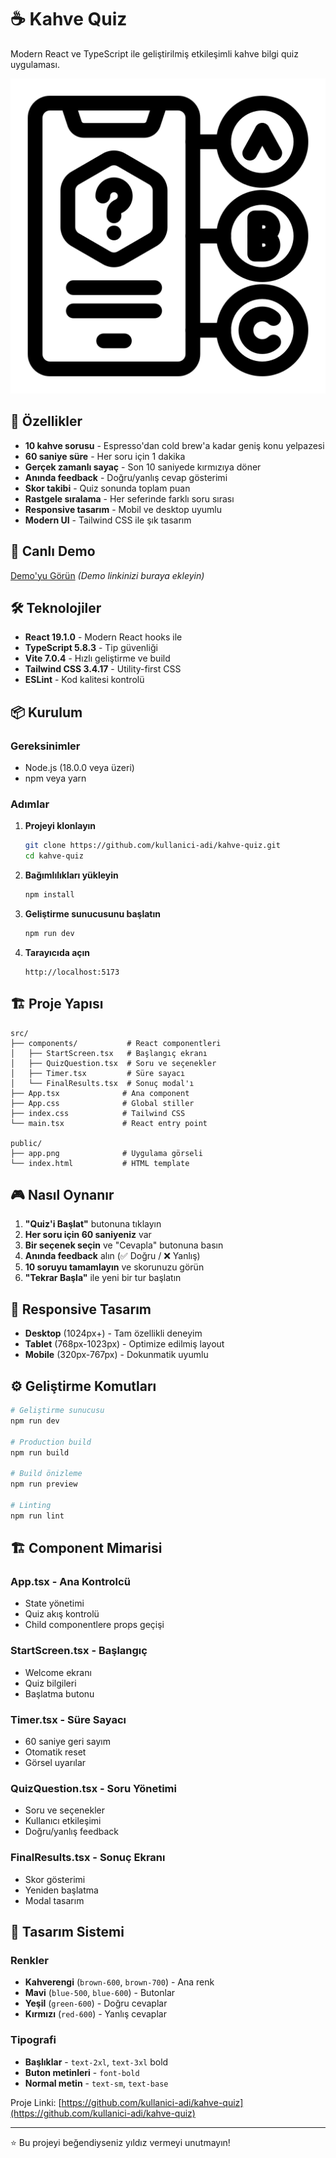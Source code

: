 # ☕ Kahve Quiz

Modern React ve TypeScript ile geliştirilmiş etkileşimli kahve bilgi quiz uygulaması.

![Kahve Quiz](./public/app.png)

## 🎯 Özellikler

- **10 kahve sorusu** - Espresso'dan cold brew'a kadar geniş konu yelpazesi
- **60 saniye süre** - Her soru için 1 dakika
- **Gerçek zamanlı sayaç** - Son 10 saniyede kırmızıya döner
- **Anında feedback** - Doğru/yanlış cevap gösterimi
- **Skor takibi** - Quiz sonunda toplam puan
- **Rastgele sıralama** - Her seferinde farklı soru sırası
- **Responsive tasarım** - Mobil ve desktop uyumlu
- **Modern UI** - Tailwind CSS ile şık tasarım

## 🚀 Canlı Demo

[Demo'yu Görün](https://your-demo-link.com) *(Demo linkinizi buraya ekleyin)*

## 🛠️ Teknolojiler

- **React 19.1.0** - Modern React hooks ile
- **TypeScript 5.8.3** - Tip güvenliği
- **Vite 7.0.4** - Hızlı geliştirme ve build
- **Tailwind CSS 3.4.17** - Utility-first CSS
- **ESLint** - Kod kalitesi kontrolü

## 📦 Kurulum

### Gereksinimler
- Node.js (18.0.0 veya üzeri)
- npm veya yarn

### Adımlar

1. **Projeyi klonlayın**
   ```bash
   git clone https://github.com/kullanici-adi/kahve-quiz.git
   cd kahve-quiz
   ```

2. **Bağımlılıkları yükleyin**
   ```bash
   npm install
   ```

3. **Geliştirme sunucusunu başlatın**
   ```bash
   npm run dev
   ```

4. **Tarayıcıda açın**
   ```
   http://localhost:5173
   ```

## 🏗️ Proje Yapısı

```
src/
├── components/           # React componentleri
│   ├── StartScreen.tsx   # Başlangıç ekranı
│   ├── QuizQuestion.tsx  # Soru ve seçenekler
│   ├── Timer.tsx         # Süre sayacı
│   └── FinalResults.tsx  # Sonuç modal'ı
├── App.tsx              # Ana component
├── App.css              # Global stiller
├── index.css            # Tailwind CSS
└── main.tsx             # React entry point

public/
├── app.png              # Uygulama görseli
└── index.html           # HTML template
```

## 🎮 Nasıl Oynanır

1. **"Quiz'i Başlat"** butonuna tıklayın
2. **Her soru için 60 saniyeniz** var
3. **Bir seçenek seçin** ve "Cevapla" butonuna basın
4. **Anında feedback** alın (✅ Doğru / ❌ Yanlış)
5. **10 soruyu tamamlayın** ve skorunuzu görün
6. **"Tekrar Başla"** ile yeni bir tur başlatın

## 📱 Responsive Tasarım

- **Desktop** (1024px+) - Tam özellikli deneyim
- **Tablet** (768px-1023px) - Optimize edilmiş layout
- **Mobile** (320px-767px) - Dokunmatik uyumlu

## ⚙️ Geliştirme Komutları

```bash
# Geliştirme sunucusu
npm run dev

# Production build
npm run build

# Build önizleme
npm run preview

# Linting
npm run lint
```

## 🏗️ Component Mimarisi

### **App.tsx** - Ana Kontrolcü
- State yönetimi
- Quiz akış kontrolü
- Child componentlere props geçişi

### **StartScreen.tsx** - Başlangıç
- Welcome ekranı
- Quiz bilgileri
- Başlatma butonu

### **Timer.tsx** - Süre Sayacı
- 60 saniye geri sayım
- Otomatik reset
- Görsel uyarılar

### **QuizQuestion.tsx** - Soru Yönetimi
- Soru ve seçenekler
- Kullanıcı etkileşimi
- Doğru/yanlış feedback

### **FinalResults.tsx** - Sonuç Ekranı
- Skor gösterimi
- Yeniden başlatma
- Modal tasarım

## 🎨 Tasarım Sistemi

### Renkler
- **Kahverengi** (`brown-600`, `brown-700`) - Ana renk
- **Mavi** (`blue-500`, `blue-600`) - Butonlar
- **Yeşil** (`green-600`) - Doğru cevaplar
- **Kırmızı** (`red-600`) - Yanlış cevaplar

### Tipografi
- **Başlıklar** - `text-2xl`, `text-3xl` bold
- **Buton metinleri** - `font-bold`
- **Normal metin** - `text-sm`, `text-base`

Proje Linki: [https://github.com/kullanici-adi/kahve-quiz](https://github.com/kullanici-adi/kahve-quiz)

---

⭐ Bu projeyi beğendiyseniz yıldız vermeyi unutmayın!
